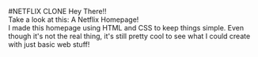 #NETFLIX CLONE
Hey There!!<br>
Take a look at this: A Netflix Homepage!<br>
I made this homepage using HTML and CSS to keep things simple.
Even though it's not the real thing, it's still pretty cool to see what I could create with just basic web stuff!
